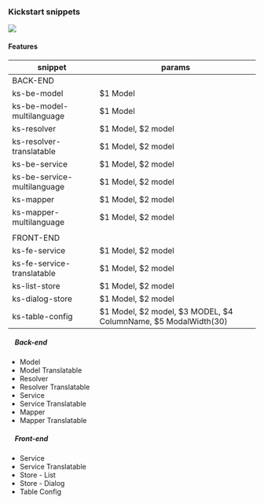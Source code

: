 ### Kickstart snippets

![](https://s5.gifyu.com/images/kickstart-snippet524ff5aa3b18efe5.gif)

#### Features

| snippet                     | params                                                          |
| --------------------------- | --------------------------------------------------------------- |
| BACK-END                    |                                                                 |
| ks-be-model                 | \$1 Model                                                       |
| ks-be-model-multilanguage   | \$1 Model                                                       |
| ks-resolver                 | $1 Model, $2 model                                              |
| ks-resolver-translatable    | $1 Model, $2 model                                              |
| ks-be-service               | $1 Model, $2 model                                              |
| ks-be-service-multilanguage | $1 Model, $2 model                                              |
| ks-mapper                   | $1 Model, $2 model                                              |
| ks-mapper-multilanguage     | $1 Model, $2 model                                              |
|                             |                                                                 |
| FRONT-END                   |                                                                 |
| ks-fe-service               | $1 Model, $2 model                                              |
| ks-fe-service-translatable  | $1 Model, $2 model                                              |
| ks-list-store               | $1 Model, $2 model                                              |
| ks-dialog-store             | $1 Model, $2 model                                              |
| ks-table-config             | $1 Model, $2 model, $3 MODEL, $4 ColumnName, \$5 ModalWidth(30) |

##### &nbsp;&nbsp;&nbsp;&nbsp;Back-end

- Model
- Model Translatable
- Resolver
- Resolver Translatable
- Service
- Service Translatable
- Mapper
- Mapper Translatable

##### &nbsp;&nbsp;&nbsp;&nbsp;Front-end

- Service
- Service Translatable
- Store - List
- Store - Dialog
- Table Config
